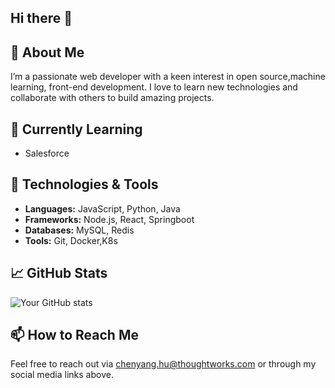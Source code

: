 ## Hi there 👋

<!--
**huchenyang0517/huchenyang0517** is a ✨ _special_ ✨ repository because its `README.md` (this file) appears on your GitHub profile.

Here are some ideas to get you started:

- 🔭 I’m currently working on ...
- 🌱 I’m currently learning ...
- 👯 I’m looking to collaborate on ...
- 🤔 I’m looking for help with ...
- 💬 Ask me about ...
- 📫 How to reach me: ...
- 😄 Pronouns: ...
- ⚡ Fun fact: ...
-->

## 🚀 About Me
I’m a passionate web developer with a keen interest in open source,machine learning, front-end development. I love to learn new technologies and collaborate with others to build amazing projects.

## 🌱 Currently Learning
- Salesforce

## 🔧 Technologies & Tools
- **Languages:** JavaScript, Python, Java
- **Frameworks:**  Node.js, React, Springboot
- **Databases:** MySQL, Redis
- **Tools:** Git, Docker,K8s

## 📈 GitHub Stats
![Your GitHub stats](https://github-readme-stats.vercel.app/api?username=你的GitHub用户名&show_icons=true&theme=radical)


## 📫 How to Reach Me
Feel free to reach out via chenyang.hu@thoughtworks.com or through my social media links above.
